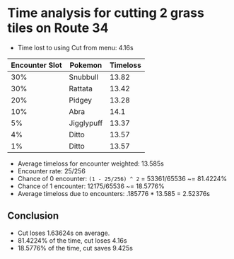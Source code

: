 # Time analysis for cutting 2 grass tiles on Route 34

- Time lost to using Cut from menu: 4.16s

Encounter Slot | Pokemon | Timeloss
-------------- | ------- | --------
30%            | Snubbull | 13.82
30%            | Rattata | 13.42
20%            | Pidgey | 13.28
10%            | Abra | 14.1
5%            | Jigglypuff | 13.37
4%            | Ditto | 13.57
1%            | Ditto | 13.57

- Average timeloss for encounter weighted: 13.585s
- Encounter rate: 25/256
- Chance of 0 encounter: `(1 - 25/256) ^ 2` = 53361/65536 ~= 81.4224%
- Chance of 1 encounter: 12175/65536 ~= 18.5776%
- Average timeloss due to encounters: .185776 * 13.585 = 2.52376s

## Conclusion
- Cut loses 1.63624s on average.
- 81.4224% of the time, cut loses 4.16s
- 18.5776% of the time, cut saves 9.425s
